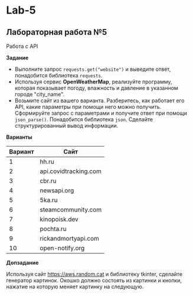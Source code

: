 # Lab-5

## Лабораторная работа №5

Работа с API

**Задание**

* Выполните запрос ```requests.get("website")``` и выведите ответ, понадобится библиотека ```requests```.
* Используя сервис **OpenWeatherMap**, реализуйте программу, которая показывает погоду, влажность и давление в указанном городе "city_name".
* Возьмите сайт из вашего варианта. Разберитесь, как работает его API, какие параметры при помощи него можно получить. Сформируйте запрос с параметрами и получите ответ при помощи ```json_parse()```. Понадобится библиотека ```json```. Сделайте структурированный вывод информации.

**Варианты**

| Вариант | Сайт |
| ------- | ---- |
| 1 | hh.ru |
| 2 | api.covidtracking.com |
| 3 | cbr.ru |
| 4 | newsapi.org |
| 5 | 5ka.ru |
| 6 | steamcommunity.com|
| 7 | kinopoisk.dev |
| 8 | pochta.ru |
| 9 | rickandmortyapi.com |
| 10 | open-notify.org |

**Допзадание**

Используя сайт https://aws.random.cat и библиотеку tkinter, сделайте генератор картинок. Окошко должно состоять из картинки и кнопки, нажатие на которую меняет картинку на следующую.
